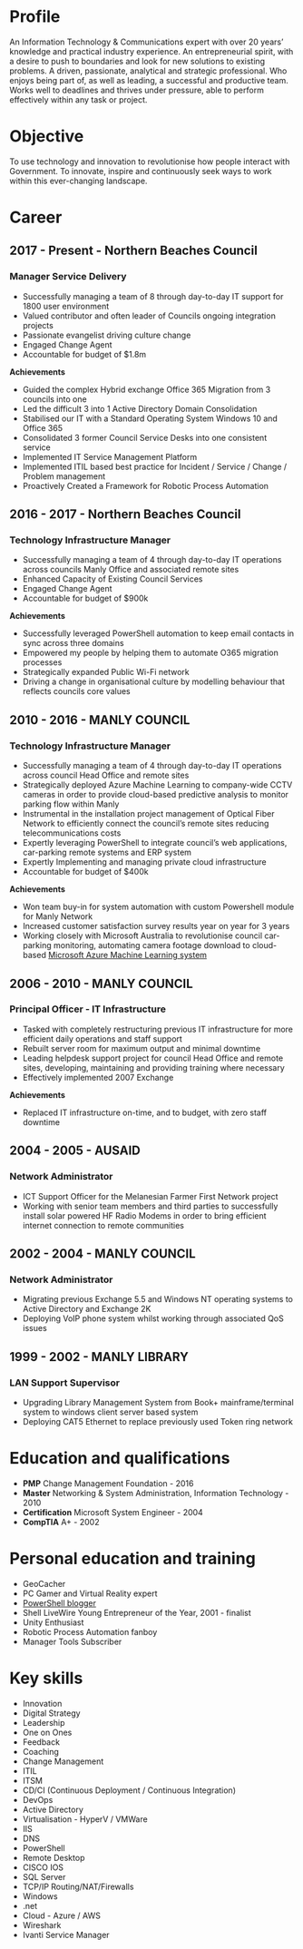 # Profile
An Information Technology & Communications expert with over 20 years’ knowledge and practical industry experience.  An entrepreneurial spirit, with a desire to push to boundaries and look for new solutions to existing problems.  A driven, passionate, analytical and strategic professional. Who enjoys being part of, as well as leading, a successful and productive team.  Works well to deadlines and thrives under pressure, able to perform effectively within any task or project. 

# Objective
 To use technology and innovation to revolutionise how people interact with Government. To innovate, inspire and continuously seek ways to work within this ever-changing landscape.

# Career
## 2017 - Present - Northern Beaches Council
### Manager Service Delivery
- Successfully managing a team of 8 through day-to-day IT support for 1800 user environment
- Valued contributor and often leader of Councils ongoing integration projects
- Passionate evangelist driving culture change 
- Engaged Change Agent
- Accountable for budget of $1.8m 

**Achievements**
- Guided the complex Hybrid exchange Office 365 Migration from 3 councils into one
- Led the difficult 3 into 1 Active Directory Domain Consolidation
- Stabilised our IT with a Standard Operating System Windows 10 and Office 365
- Consolidated 3 former Council Service Desks into one consistent service
- Implemented IT Service Management Platform
- Implemented ITIL based best practice for Incident / Service / Change / Problem management
- Proactively Created a Framework for Robotic Process Automation

## 2016 - 2017 - Northern Beaches Council
### Technology Infrastructure Manager
- Successfully managing a team of 4 through day-to-day IT operations across councils Manly Office and associated remote sites
- Enhanced Capacity of Existing Council Services
- Engaged Change Agent
- Accountable for budget of $900k 

**Achievements**
- Successfully leveraged PowerShell automation to keep email contacts in sync across three domains
- Empowered my people by helping them to automate O365 migration processes
- Strategically expanded Public Wi-Fi network 
- Driving a change in organisational culture by modelling behaviour that reflects councils core values

## 2010 - 2016 - MANLY COUNCIL
### Technology Infrastructure Manager
- Successfully managing a team of 4 through day-to-day IT operations across council Head Office and remote sites 
- Strategically deployed Azure Machine Learning to company-wide CCTV cameras in order to provide cloud-based predictive analysis to monitor parking flow within Manly
- Instrumental in the installation project management of Optical Fiber Network to efficiently connect the council’s remote sites reducing telecommunications costs 
- Expertly leveraging PowerShell to integrate council’s web applications, car-parking remote systems and ERP system 
- Expertly Implementing and managing private cloud infrastructure 
- Accountable for budget of $400k 


**Achievements**
- Won team buy-in for system automation with custom Powershell module for Manly Network
- Increased customer satisfaction survey results year on year for 3 years
- Working closely with Microsoft Australia to revolutionise council car-parking monitoring, automating camera footage download to cloud-based [Microsoft Azure Machine Learning system](https://www.governmentnews.com.au/sydney-council-uses-machine-learning-to-crack-down-on-parking-pests/)


##  2006 - 2010 - MANLY COUNCIL
### Principal Officer - IT Infrastructure 
- Tasked with completely restructuring previous IT infrastructure for more efficient daily operations and staff support 
- Rebuilt server room for maximum output and minimal downtime 
- Leading helpdesk support project for council Head Office and remote sites, developing, maintaining and providing training where necessary 
- Effectively implemented 2007 Exchange 


**Achievements**
- Replaced IT infrastructure on-time, and to budget, with zero staff downtime 

##  2004 - 2005 - AUSAID
### Network Administrator
- ICT Support Officer for the Melanesian Farmer First Network project 
- Working with senior team members and third parties to successfully install solar powered HF Radio Modems in order to bring efficient internet connection to remote communities

##  2002 - 2004 - MANLY COUNCIL
### Network Administrator
- Migrating previous Exchange 5.5 and Windows NT operating systems to Active Directory and Exchange 2K
- Deploying VoIP phone system whilst working through associated QoS issues


##  1999 - 2002 - MANLY LIBRARY
### LAN Support Supervisor 
- Upgrading Library Management System from Book+ mainframe/terminal system to windows client server based system
- Deploying CAT5 Ethernet to replace previously used Token ring network

# Education and qualifications
- **PMP**	Change Management Foundation - 2016
- **Master**	Networking & System Administration, Information Technology - 2010 
- **Certification** 	Microsoft System Engineer - 2004
- **CompTIA**	A+ - 2002 

# Personal education and training 
- GeoCacher
- PC Gamer and Virtual Reality expert 
- [PowerShell blogger](http://occasionalutility.blogspot.com.au)
- Shell LiveWire Young Entrepreneur of the Year, 2001 - finalist 
- Unity Enthusiast
- Robotic Process Automation fanboy
- Manager Tools Subscriber

# Key skills
- Innovation
- Digital Strategy
- Leadership
- One on Ones
- Feedback
- Coaching
- Change Management
- ITIL
- ITSM
- CD/CI (Continuous Deployment / Continuous Integration)
- DevOps
- Active Directory 
- Virtualisation - HyperV / VMWare	
- IIS 
- DNS 	
- PowerShell 
- Remote Desktop	
- CISCO IOS 
- SQL Server 	
- TCP/IP Routing/NAT/Firewalls 
- Windows 
- .net
- Cloud - Azure / AWS	
- Wireshark
- Ivanti Service Manager 
 


